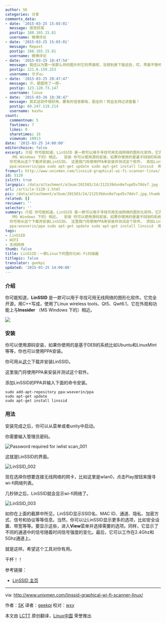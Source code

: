 ```yaml
---
author: SK
categories: 分享
comments_data:
- date: '2015-03-25 15:03:01'
  message: 感觉好屌
  postip: 188.165.15.81
  username: 微博评论
- date: '2015-03-25 15:03:01'
  message: Repost
  postip: 188.165.15.81
  username: 微博评论
- date: '2015-03-25 18:47:54'
  message: 我还以为第一张那么帅的图片时它的界面呢，没想到是下面这些，哎，界面不够帅哇
  postip: 221.6.159.253
  username: 朩ダo○
- date: '2015-03-25 20:47:47'
  message: 汗，题图党了一把~
  postip: 123.120.73.147
  username: linux
- date: '2015-03-26 10:38:47'
  message: 其实这软件很好用，要有的信息都有，挺全的！而且支持过滤查看！
  postip: 60.247.119.214
  username: kashu
count:
  commentnum: 5
  favtimes: 7
  likes: 0
  sharetimes: 16
  viewnum: 10913
date: '2015-03-25 14:00:00'
editorchoice: false
excerpt: 介绍 你可能知道，LinSSID 是一款可以用于寻找可用无线网络的图形化软件。它完全开源，用C++写成，使用了Linux wireless tools、Qt5、Qwt6.1，它在外观和功能上与Inssider
  （MS Windows 下的）相近。  安装 你可以使用源码安装，如果你使用的是基于DEB的系统比如Ubuntu和LinuxMint等等，你也可以使用PPA安装。
  你可用从这个下载并安装LinSSID。 这里我门将使用PPA来安装并测试这个软件。 添加LinSSID的PPA并输入下面的命令安装。 sudo add-apt-repository
  ppa:wseverin/ppa sudo apt-get update sudo apt-get install linssid  用法 安装
fromurl: http://www.unixmen.com/linssid-graphical-wi-fi-scanner-linux/
id: 5120
islctt: true
largepic: /data/attachment/album/201503/24/212539dvn0e7vpd5v78dv7.jpg
url: /article-5120-1.html
pic: /data/attachment/album/201503/24/212539dvn0e7vpd5v78dv7.jpg.thumb.jpg
related: []
reviewer: ''
selector: ''
summary: 介绍 你可能知道，LinSSID 是一款可以用于寻找可用无线网络的图形化软件。它完全开源，用C++写成，使用了Linux wireless tools、Qt5、Qwt6.1，它在外观和功能上与Inssider
  （MS Windows 下的）相近。  安装 你可以使用源码安装，如果你使用的是基于DEB的系统比如Ubuntu和LinuxMint等等，你也可以使用PPA安装。
  你可用从这个下载并安装LinSSID。 这里我门将使用PPA来安装并测试这个软件。 添加LinSSID的PPA并输入下面的命令安装。 sudo add-apt-repository
  ppa:wseverin/ppa sudo apt-get update sudo apt-get install linssid  用法 安装
tags:
- LinSSID
- WIFI
- 无线网络
thumb: false
title: LinSSID：一款Linux下的图形化Wi-Fi扫描器
titlepic: false
translator: geekpi
updated: '2015-03-25 14:00:00'
---
```


### 介绍


你可能知道，**LinSSID** 是一款可以用于寻找可用无线网络的图形化软件。它完全开源，用C++写成，使用了Linux wireless tools、Qt5、Qwt6.1，它在外观和功能上与**Inssider** （MS Windows 下的）相近。


![](/data/attachment/album/201503/24/212539dvn0e7vpd5v78dv7.jpg)


### 安装


你可以使用源码安装，如果你使用的是基于DEB的系统比如Ubuntu和LinuxMint等等，你也可以使用PPA安装。


你可用从[这个](http://sourceforge.net/projects/linssid/files/)下载并安装LinSSID。


这里我门将使用PPA来安装并测试这个软件。


添加LinSSID的PPA并输入下面的命令安装。



```
sudo add-apt-repository ppa:wseverin/ppa
sudo apt-get update
sudo apt-get install linssid

```

### 用法


安装完成之后，你可以从菜单或者unity中启动。


你需要输入管理员密码。


![Password required for iwlist scan_001](/data/attachment/album/201503/24/212549yel56oecxkikeynz.png)


这就是LinSSID的界面。


![LinSSID_002](/data/attachment/album/201503/24/212554c2zobwbzn1tob3tj.png)


现在选择你想要连接无线网络的网卡，比如这里是wlan0，点击Play按钮来搜寻wi-fi网络列表。


几秒钟之后，LinSSID就会显示wi-fi网络了。


![LinSSID_003](/data/attachment/album/201503/24/212559t101m66x36mmm0y0.png)


如你在上面的截屏中所见，LinSSID显示SSID名、MAC ID、通道、隐私、加密方式、信号和协议等等信息。当然，你可以让LinSSID显示更多的选项，比如安全设置、带宽等等。要显示这些，进入**View**菜单并选择需要的选项。同样，它显示了不同的通道中的信号随着时间信号强度的变化。最后，它可以工作在2.4Ghz和5Ghz通道上。


就是这样。希望这个工具对你有用。


干杯！！


参考链接：


* [LinSSID 主页](http://sourceforge.net/projects/linssid/)




---


via: <http://www.unixmen.com/linssid-graphical-wi-fi-scanner-linux/>


作者：[SK](http://www.unixmen.com/author/sk/) 译者：[geekpi](https://github.com/geekpi) 校对：[wxy](https://github.com/wxy)


本文由 [LCTT](https://github.com/LCTT/TranslateProject) 原创翻译，[Linux中国](http://linux.cn/) 荣誉推出